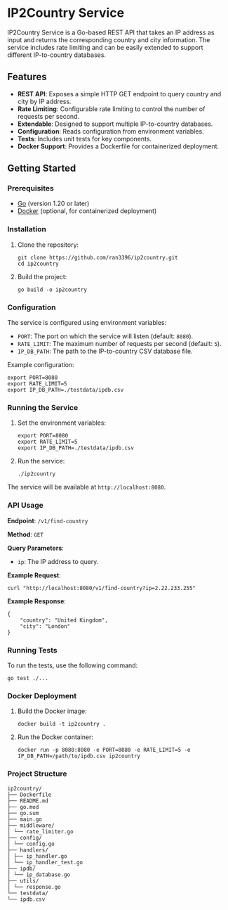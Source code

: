 # IP2Country Service

IP2Country Service is a Go-based REST API that takes an IP address as input and returns the corresponding country and city information. The service includes rate limiting and can be easily extended to support different IP-to-country databases.

## Features

- **REST API**: Exposes a simple HTTP GET endpoint to query country and city by IP address.
- **Rate Limiting**: Configurable rate limiting to control the number of requests per second.
- **Extendable**: Designed to support multiple IP-to-country databases.
- **Configuration**: Reads configuration from environment variables.
- **Tests**: Includes unit tests for key components.
- **Docker Support**: Provides a Dockerfile for containerized deployment.

## Getting Started

### Prerequisites

- [Go](https://golang.org/dl/) (version 1.20 or later)
- [Docker](https://www.docker.com/) (optional, for containerized deployment)

### Installation

1. Clone the repository:

   ```
   git clone https://github.com/ran3396/ip2country.git
   cd ip2country
   ```

2. Build the project:

   ```
   go build -o ip2country
   ```

### Configuration

The service is configured using environment variables:

- `PORT`: The port on which the service will listen (default: `8080`).
- `RATE_LIMIT`: The maximum number of requests per second (default: `5`).
- `IP_DB_PATH`: The path to the IP-to-country CSV database file.

Example configuration:

```
export PORT=8080
export RATE_LIMIT=5
export IP_DB_PATH=./testdata/ipdb.csv
```

### Running the Service

1. Set the environment variables:

   ```
   export PORT=8080
   export RATE_LIMIT=5
   export IP_DB_PATH=./testdata/ipdb.csv
   ```

2. Run the service:

   ```
   ./ip2country
   ```

The service will be available at `http://localhost:8080`.

### API Usage

**Endpoint**: `/v1/find-country`

**Method**: `GET`

**Query Parameters**:
- `ip`: The IP address to query.

**Example Request**:

```
curl "http://localhost:8080/v1/find-country?ip=2.22.233.255"
```

**Example Response**:

```
{
    "country": "United Kingdom",
    "city": "London"
}
```

### Running Tests

To run the tests, use the following command:

```
go test ./...
```

### Docker Deployment

1. Build the Docker image:

   ```
   docker build -t ip2country .
   ```

2. Run the Docker container:

   ```
   docker run -p 8080:8080 -e PORT=8080 -e RATE_LIMIT=5 -e IP_DB_PATH=/path/to/ipdb.csv ip2country
   ```

### Project Structure
```
ip2country/
├── Dockerfile
├── README.md
├── go.mod
├── go.sum
├── main.go
├── middleware/
│ └── rate_limiter.go
├── config/
│ └── config.go
├── handlers/
│ ├── ip_handler.go
│ └── ip_handler_test.go
├── ipdb/
│ └── ip_database.go
├── utils/
│ └── response.go
└── testdata/
└── ipdb.csv
```
